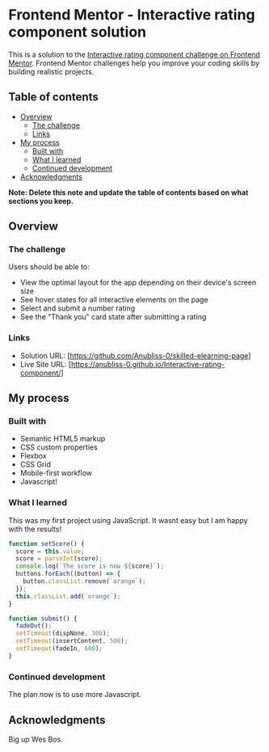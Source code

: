 # Frontend Mentor - Interactive rating component solution

This is a solution to the [Interactive rating component challenge on Frontend Mentor](https://www.frontendmentor.io/challenges/interactive-rating-component-koxpeBUmI). Frontend Mentor challenges help you improve your coding skills by building realistic projects.

## Table of contents

- [Overview](#overview)
  - [The challenge](#the-challenge)
  - [Links](#links)
- [My process](#my-process)
  - [Built with](#built-with)
  - [What I learned](#what-i-learned)
  - [Continued development](#continued-development)
- [Acknowledgments](#acknowledgments)

**Note: Delete this note and update the table of contents based on what sections you keep.**

## Overview

### The challenge

Users should be able to:

- View the optimal layout for the app depending on their device's screen size
- See hover states for all interactive elements on the page
- Select and submit a number rating
- See the "Thank you" card state after submitting a rating

### Links

- Solution URL: [https://github.com/Anubliss-0/skilled-elearning-page]
- Live Site URL: [https://anubliss-0.github.io/Interactive-rating-component/]

## My process

### Built with

- Semantic HTML5 markup
- CSS custom properties
- Flexbox
- CSS Grid
- Mobile-first workflow
- Javascript!

### What I learned

This was my first project using JavaScript. It wasnt easy but I am happy with the results!

```js
function setScore() {
  score = this.value;
  score = parseInt(score);
  console.log(`The score is now ${score}`);
  buttons.forEach((button) => {
    button.classList.remove(`orange`);
  });
  this.classList.add(`orange`);
}

function submit() {
  fadeOut();
  setTimeout(dispNone, 300);
  setTimeout(insertContent, 500);
  setTimeout(fadeIn, 600);
}
```

### Continued development

The plan now is to use more Javascript.

## Acknowledgments

Big up Wes Bos.
